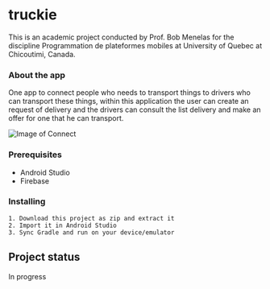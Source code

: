 # truckie 

This is an academic project conducted by Prof. Bob Menelas for the discipline Programmation de plateformes mobiles at University of Quebec at Chicoutimi, Canada.
  
### About the app

One app to connect people who needs to transport things to drivers who can transport these things, within this application the user can create an request of delivery and the drivers can consult the list delivery and make an offer for one that he can transport. 

![Image of Connect](https://github.com/deguilardi/uqac-8INF865-truckie/blob/master/images/connect.png)


### Prerequisites

* Android Studio 
* Firebase

### Installing

```
1. Download this project as zip and extract it
2. Import it in Android Studio
3. Sync Gradle and run on your device/emulator
```

## Project status

In progress
